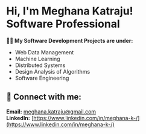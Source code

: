 <!DOCTYPE html>
<html lang="en">
<head>
    <meta charset="UTF-8">
    <meta name="viewport" content="width=device-width, initial-scale=1.0">
    
</head>
<body>
    <h1>Hi, I'm Meghana Katraju! <br/>
        <href>Software Professional</href>
    </h1>
    
    
   **👨‍💻 My Software Development Projects are under:**

- Web Data Management
- Machine Learning
- Distributed Systems
- Design Analysis of Algorithms
- Software Engineering

## 🤳 Connect with me:

**Email:** [meghana.katraju@gmail.com](mailto:meghana.katraju@gmail.com)  
**LinkedIn:** [https://www.linkedin.com/in/meghana-k-/](https://www.linkedin.com/in/meghana-k-/)



